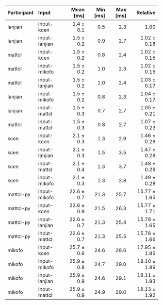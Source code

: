 | Participant | Input | Mean [ms] | Min [ms] | Max [ms] | Relative |
|:---|:---|---:|---:|---:|---:|
| lanjian | input-kcen | 1.4 ± 0.1 | 0.5 | 2.3 | 1.00 |
| lanjian | input-lanjian | 1.5 ± 0.2 | 0.9 | 2.7 | 1.02 ± 0.18 |
| mattcl | input-kcen | 1.5 ± 0.2 | 0.8 | 2.4 | 1.02 ± 0.15 |
| mattcl | input-mikofo | 1.5 ± 0.2 | 1.0 | 2.3 | 1.02 ± 0.15 |
| mattcl | input-lanjian | 1.5 ± 0.2 | 1.0 | 2.4 | 1.03 ± 0.17 |
| lanjian | input-mikofo | 1.5 ± 0.2 | 0.8 | 2.3 | 1.04 ± 0.17 |
| lanjian | input-mattcl | 1.5 ± 0.3 | 0.7 | 2.7 | 1.05 ± 0.21 |
| mattcl | input-mattcl | 1.5 ± 0.3 | 0.8 | 2.7 | 1.07 ± 0.23 |
| kcen | input-kcen | 2.1 ± 0.3 | 1.3 | 2.9 | 1.46 ± 0.28 |
| kcen | input-lanjian | 2.1 ± 0.3 | 1.5 | 3.5 | 1.47 ± 0.28 |
| kcen | input-mattcl | 2.1 ± 0.4 | 1.3 | 3.7 | 1.48 ± 0.29 |
| kcen | input-mikofo | 2.1 ± 0.3 | 1.3 | 2.8 | 1.49 ± 0.28 |
| mattcl-py | input-mikofo | 22.6 ± 0.7 | 21.3 | 25.7 | 15.77 ± 1.65 |
| mattcl-py | input-kcen | 22.6 ± 0.9 | 21.5 | 26.3 | 15.77 ± 1.71 |
| mattcl-py | input-lanjian | 22.6 ± 0.7 | 21.3 | 25.4 | 15.78 ± 1.65 |
| mattcl-py | input-mattcl | 22.6 ± 0.7 | 21.3 | 25.5 | 15.78 ± 1.66 |
| mikofo | input-kcen | 25.7 ± 0.6 | 24.6 | 28.6 | 17.95 ± 1.85 |
| mikofo | input-mikofo | 25.9 ± 0.8 | 24.7 | 29.0 | 18.10 ± 1.89 |
| mikofo | input-lanjian | 25.9 ± 0.9 | 24.6 | 29.1 | 18.11 ± 1.93 |
| mikofo | input-mattcl | 25.9 ± 0.9 | 24.9 | 29.0 | 18.13 ± 1.92 |
